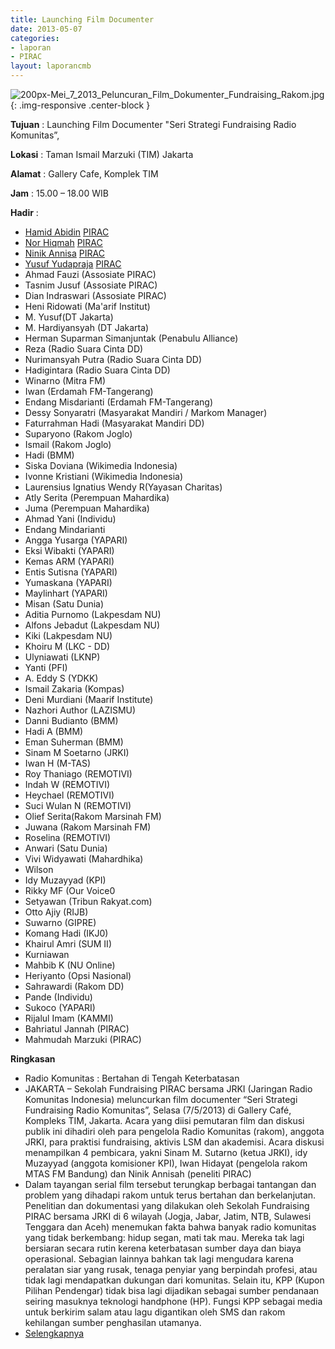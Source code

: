 ```yaml
---
title: Launching Film Documenter
date: 2013-05-07
categories:
- laporan
- PIRAC
layout: laporancmb
---
```



![200px-Mei_7_2013_Peluncuran_Film_Dokumenter_Fundraising_Rakom.jpg](/uploads/200px-Mei_7_2013_Peluncuran_Film_Dokumenter_Fundraising_Rakom.jpg){: .img-responsive .center-block }


**Tujuan** : Launching Film Documenter "Seri Strategi Fundraising Radio Komunitas”, 

**Lokasi** : Taman Ismail Marzuki (TIM) Jakarta 

**Alamat** : Gallery Cafe, Komplek TIM 

**Jam** : 15.00 – 18.00 WIB 

**Hadir** :
* [Hamid Abidin](http://wiki.ciptamedia.org/wiki/Hamid_Abidin) [PIRAC](wiki.ciptamedia.org/index.php?title=Peneliti_PIRAC&action=edit&redlink=1)
* [Nor Hiqmah](http://wiki.ciptamedia.org/wiki/Nor_Hiqmah) [PIRAC](http://wiki.ciptamedia.org/wiki/PIRAC)
* [Ninik Annisa](http://wiki.ciptamedia.org/wiki/Ninik_Annisa) [PIRAC](http://wiki.ciptamedia.org/wiki/PIRAC)
* [Yusuf Yudapraja](http://wiki.ciptamedia.org/wiki/Yusuf_Yudapraja) [PIRAC](http://wiki.ciptamedia.org/wiki/Sekolah_Fundraising_PIRAC)
* Ahmad Fauzi (Assosiate PIRAC)
* Tasnim Jusuf (Assosiate PIRAC)
* Dian Indraswari (Assosiate PIRAC)
* Heni Ridowati (Ma'arif Institut)
* M. Yusuf(DT Jakarta)
* M. Hardiyansyah (DT Jakarta)
* Herman Suparman Simanjuntak (Penabulu Alliance)
* Reza (Radio Suara Cinta DD)
* Nurimansyah Putra (Radio Suara Cinta DD)
* Hadigintara (Radio Suara Cinta DD)
* Winarno (Mitra FM)
* Iwan (Erdamah FM-Tangerang)
* Endang Misdarianti (Erdamah FM-Tangerang)
* Dessy Sonyaratri (Masyarakat Mandiri / Markom Manager)
* Faturrahman Hadi (Masyarakat Mandiri DD)
* Suparyono (Rakom Joglo)
* Ismail (Rakom Joglo)
* Hadi (BMM)
* Siska Doviana (Wikimedia Indonesia)
* Ivonne Kristiani (Wikimedia Indonesia)
* Laurensius Ignatius Wendy R(Yayasan Charitas)
* Atly Serita (Perempuan Mahardika)
* Juma (Perempuan Mahardika)
* Ahmad Yani (Individu)
* Endang Mindarianti 
* Angga Yusarga (YAPARI)
* Eksi Wibakti (YAPARI)
* Kemas ARM (YAPARI)
* Entis Sutisna (YAPARI)
* Yumaskana (YAPARI)
* Maylinhart (YAPARI)
* Misan (Satu Dunia)
* Aditia Purnomo (Lakpesdam NU)
* Alfons Jebadut (Lakpesdam NU)
* Kiki (Lakpesdam NU)
* Khoiru M (LKC - DD)
* Ulyniawati (LKNP)
* Yanti (PFI)
* A. Eddy S (YDKK)
* Ismail Zakaria (Kompas)
* Deni Murdiani (Maarif Institute)
* Nazhori Author (LAZISMU)
* Danni Budianto (BMM)
* Hadi A (BMM)
* Eman Suherman (BMM)
* Sinam M Soetarno (JRKI)
* Iwan H (M-TAS)
* Roy Thaniago (REMOTIVI)
* Indah W (REMOTIVI)
* Heychael (REMOTIVI)
* Suci Wulan N (REMOTIVI)
* Olief Serita(Rakom Marsinah FM)
* Juwana (Rakom Marsinah FM)
* Roselina (REMOTIVI)
* Anwari (Satu Dunia)
* Vivi Widyawati (Mahardhika)
* Wilson 
* Idy Muzayyad (KPI)
* Rikky MF (Our Voice0
* Setyawan (Tribun Rakyat.com)
* Otto Ajiy (RIJB)
* Suwarno (GIPRE)
* Komang Hadi (IKJ0)
* Khairul Amri (SUM II)
* Kurniawan 
* Mahbib K (NU Online)
* Heriyanto (Opsi Nasional)
* Sahrawardi (Rakom DD)
* Pande (Individu)
* Sukoco (YAPARI)
* Rijalul Imam (KAMMI)
* Bahriatul Jannah (PIRAC)
* Mahmudah Marzuki (PIRAC)


**Ringkasan**  
* Radio Komunitas : Bertahan di Tengah Keterbatasan
* JAKARTA – Sekolah Fundraising PIRAC bersama JRKI (Jaringan Radio Komunitas Indonesia) meluncurkan film documenter “Seri Strategi Fundraising Radio Komunitas”, Selasa (7/5/2013) di Gallery Café, Kompleks TIM, Jakarta. Acara yang diisi pemutaran film dan diskusi publik ini dihadiri oleh para pengelola Radio Komunitas (rakom), anggota JRKI, para praktisi fundraising, aktivis LSM dan akademisi. Acara diskusi menampilkan 4 pembicara, yakni Sinam M. Sutarno (ketua JRKI), idy Muzayyad (anggota komisioner KPI), Iwan Hidayat (pengelola rakom MTAS FM Bandung) dan Ninik Annisah (peneliti PIRAC)
* Dalam tayangan serial film tersebut terungkap berbagai tantangan dan problem yang dihadapi rakom untuk terus bertahan dan berkelanjutan. Penelitian dan dokumentasi yang dilakukan oleh Sekolah Fundraising PIRAC bersama JRKI di 6 wilayah (Jogja, Jabar, Jatim, NTB, Sulawesi Tenggara dan Aceh) menemukan fakta bahwa banyak radio komunitas yang tidak berkembang: hidup segan, mati tak mau. Mereka tak lagi bersiaran secara rutin kerena keterbatasan sumber daya dan biaya operasional. Sebagian lainnya bahkan tak lagi mengudara karena peralatan siar yang rusak, tenaga penyiar yang berpindah profesi, atau tidak lagi mendapatkan dukungan dari komunitas. Selain itu, KPP (Kupon Pilihan Pendengar) tidak bisa lagi dijadikan sebagai sumber pendanaan seiring masuknya teknologi handphone (HP). Fungsi KPP sebagai media untuk berkirim salam atau lagu digantikan oleh SMS dan rakom kehilangan sumber penghasilan utamanya.
* [Selengkapnya](http://www.fundraisingmedia.info/blog/2013/05/10/radio-komunitas-bertahan-di-tengah-keterbatasan/)
